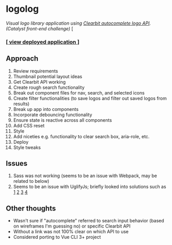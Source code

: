 # logolog
*Visual logo library application using [Clearbit autocomplete logo API](https://clearbit.com/docs?javascript#autocomplete-api).
(Catalyst front-end challenge)*
[ 
### [[ view deployed application ]](https://logolog.netlify.com)

## Approach
1. Review requirements
1. Thumbnail potential layout ideas
1. Get Clearbit API working
1. Create rough search functionality
1. Break out component files for nav, search, and selected icons
1. Create filter functionalities (to save logos and filter out saved logos from results)
1. Break up app into components
1. Incorporate debouncing functionality
1. Ensure state is reactive across all components
1. Add CSS reset
1. Style
1. Add niceties e.g. functionality to clear search box, aria-role, etc.
1. Deploy
1. Style tweaks

## Issues
1. Sass was not working (seems to be an issue with Webpack, may be related to below)
1. Seems to be an issue with UglifyJs; briefly looked into solutions such as [1](https://forum.vuejs.org/t/unexpected-token-operator-from-uglifyjs/10848) [2](https://stackoverflow.com/questions/43888474/unexpected-token-operator-from-uglifyjs) [3](https://github.com/webpack-contrib/uglifyjs-webpack-plugin/issues/112#issuecomment-329069520) [4](https://github.com/webpack-contrib/uglifyjs-webpack-plugin/issues/144)

## Other thoughts
- Wasn't sure if "autocomplete" referred to search input behavior (based on wireframes I'm guessing no) or specific Clearbit API
- Without a link was not 100% clear on which API to use
- Considered porting to Vue CLI 3+ project
